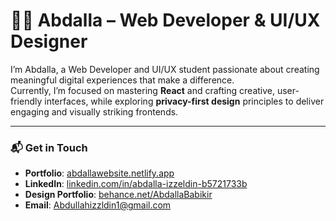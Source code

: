 # 👨‍💻 Abdalla – Web Developer & UI/UX Designer

I’m Abdalla, a Web Developer and UI/UX student passionate about creating meaningful digital experiences that make a difference.  
Currently, I’m focused on mastering **React** and crafting creative, user-friendly interfaces, while exploring **privacy-first design** principles to deliver engaging and visually striking frontends.

---

### 📬 Get in Touch
- **Portfolio**: [abdallawebsite.netlify.app](https://abdallawebsite.netlify.app)  
- **LinkedIn**: [linkedin.com/in/abdalla-izzeldin-b5721733b](https://www.linkedin.com/in/abdalla-izzeldin-b5721733b/)  
- **Design Portfolio**: [behance.net/AbdallaBabikir](https://www.behance.net/AbdallaBabikir)  
- **Email**: [Abdullahizzldin1@gmail.com](mailto:Abdullahizzldin1@gmail.com)

